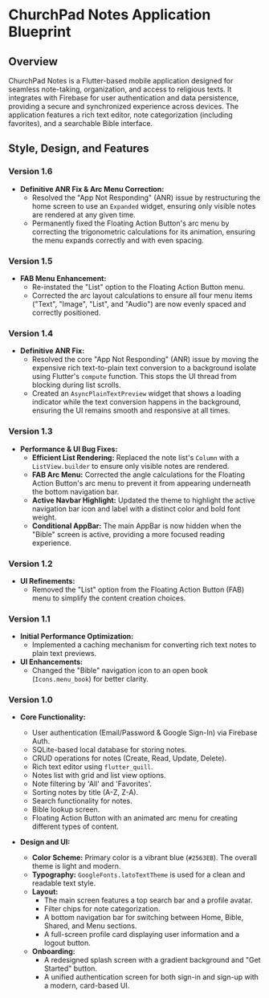 # ChurchPad Notes Application Blueprint

## Overview

ChurchPad Notes is a Flutter-based mobile application designed for seamless note-taking, organization, and access to religious texts. It integrates with Firebase for user authentication and data persistence, providing a secure and synchronized experience across devices. The application features a rich text editor, note categorization (including favorites), and a searchable Bible interface.

## Style, Design, and Features

### Version 1.6

*   **Definitive ANR Fix & Arc Menu Correction:**
    *   Resolved the "App Not Responding" (ANR) issue by restructuring the home screen to use an `Expanded` widget, ensuring only visible notes are rendered at any given time.
    *   Permanently fixed the Floating Action Button's arc menu by correcting the trigonometric calculations for its animation, ensuring the menu expands correctly and with even spacing.

### Version 1.5

*   **FAB Menu Enhancement:**
    *   Re-instated the "List" option to the Floating Action Button menu.
    *   Corrected the arc layout calculations to ensure all four menu items ("Text", "Image", "List", and "Audio") are now evenly spaced and correctly positioned.

### Version 1.4

*   **Definitive ANR Fix:**
    *   Resolved the core "App Not Responding" (ANR) issue by moving the expensive rich text-to-plain text conversion to a background isolate using Flutter's `compute` function. This stops the UI thread from blocking during list scrolls.
    *   Created an `AsyncPlainTextPreview` widget that shows a loading indicator while the text conversion happens in the background, ensuring the UI remains smooth and responsive at all times.

### Version 1.3

*   **Performance & UI Bug Fixes:**
    *   **Efficient List Rendering:** Replaced the note list's `Column` with a `ListView.builder` to ensure only visible notes are rendered.
    *   **FAB Arc Menu:** Corrected the angle calculations for the Floating Action Button's arc menu to prevent it from appearing underneath the bottom navigation bar.
    *   **Active Navbar Highlight:** Updated the theme to highlight the active navigation bar icon and label with a distinct color and bold font weight.
    *   **Conditional AppBar:** The main AppBar is now hidden when the "Bible" screen is active, providing a more focused reading experience.

### Version 1.2

*   **UI Refinements:**
    *   Removed the "List" option from the Floating Action Button (FAB) menu to simplify the content creation choices.

### Version 1.1

*   **Initial Performance Optimization:**
    *   Implemented a caching mechanism for converting rich text notes to plain text previews.
*   **UI Enhancements:**
    *   Changed the "Bible" navigation icon to an open book (`Icons.menu_book`) for better clarity.


### Version 1.0

*   **Core Functionality:**
    *   User authentication (Email/Password & Google Sign-In) via Firebase Auth.
    *   SQLite-based local database for storing notes.
    *   CRUD operations for notes (Create, Read, Update, Delete).
    *   Rich text editor using `flutter_quill`.
    *   Notes list with grid and list view options.
    *   Note filtering by 'All' and 'Favorites'.
    *   Sorting notes by title (A-Z, Z-A).
    *   Search functionality for notes.
    *   Bible lookup screen.
    *   Floating Action Button with an animated arc menu for creating different types of content.

*   **Design and UI:**
    *   **Color Scheme:** Primary color is a vibrant blue (`#2563EB`). The overall theme is light and modern.
    *   **Typography:** `GoogleFonts.latoTextTheme` is used for a clean and readable text style.
    *   **Layout:**
        *   The main screen features a top search bar and a profile avatar.
        *   Filter chips for note categorization.
        *   A bottom navigation bar for switching between Home, Bible, Shared, and Menu sections.
        *   A full-screen profile card displaying user information and a logout button.
    *   **Onboarding:**
        *   A redesigned splash screen with a gradient background and "Get Started" button.
        *   A unified authentication screen for both sign-in and sign-up with a modern, card-based UI.
